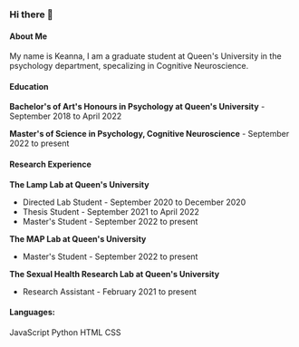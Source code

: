 ### Hi there 👋

#### About Me

My name is Keanna, I am a graduate student at Queen's University in the psychology department, specalizing in Cognitive Neuroscience. 

#### Education

**Bachelor's of Art's Honours in Psychology at Queen's University** - September 2018 to April 2022

**Master's of Science in Psychology, Cognitive Neuroscience** - September 2022 to present

#### Research Experience

**The Lamp Lab at Queen's University**
- Directed Lab Student - September 2020 to December 2020
- Thesis Student - September 2021 to April 2022
- Master's Student - September 2022 to present

**The MAP Lab at Queen's University**
- Master's Student - September 2022 to present

**The Sexual Health Research Lab at Queen's University**
- Research Assistant - February 2021 to present

#### Languages:
JavaScript
Python
HTML
CSS
